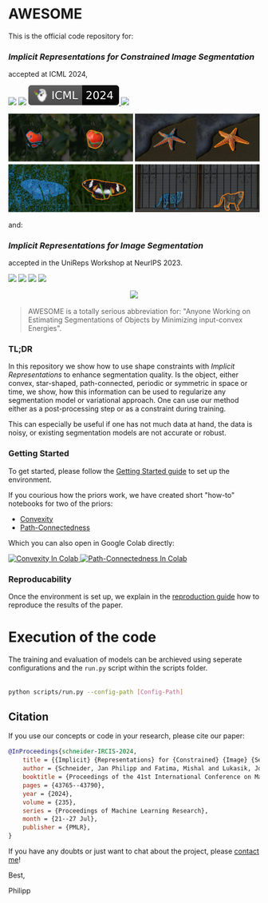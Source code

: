 # AWESOME


This is the official code repository for:
### *Implicit Representations for Constrained Image Segmentation*
accepted at ICML 2024,

<p align="left">
    <a href="https://openreview.net/pdf?id=IaV6AgrTUp" alt="Paper PDF File">
        <img src="https://img.shields.io/badge/Paper%20PDF-a60a00?logo=adobeacrobatreader" /></a>
    <a href="https://openreview.net/forum?id=IaV6AgrTUp" alt="OpenReview">
        <img src="https://img.shields.io/badge/OpenReview-8c1b13?logo=file" /></a>
    <a href="https://icml.cc/virtual/2024/poster/34423">
        <img src="images/badge/ICML-2024-black.svg"/>
    </a>
    <a href="https://raw.githubusercontent.com/jp-schneider/awesome/main/images/ICML_poster.pdf" alt="Poster PDF File">
        <img src="https://img.shields.io/badge/Poster%20PDF-a60a00?logo=adobeacrobatreader" /></a>

</p>

<div class="teaser">
    <img src="./images/teaser_combined.png" max_height="400px" max_width="1024px">
</div>


and:

### *Implicit Representations for Image Segmentation*

accepted in the UniReps Workshop at NeurIPS 2023.

<p align="left">
    <a href="https://openreview.net/pdf?id=LSSiDy7fG1" alt="PDF File">
        <img src="https://img.shields.io/badge/Paper%20PDF-a60a00?logo=adobeacrobatreader" /></a>
    <a href="https://openreview.net/forum?id=LSSiDy7fG1" alt="OpenReview Link">
        <img src="https://img.shields.io/badge/OpenReview-8c1b13?logo=file" /></a>
    <a href="https://unireps.org/2023/publication/schneider-2023-implicit/" alt="UniReps Link">
        <img src="https://img.shields.io/badge/UniReps-2023-5d8bc4" /></a>
    <a href="https://raw.githubusercontent.com/jp-schneider/awesome/main/images/neurips_unireps_poster.pdf" alt="Poster PDF File">
        <img src="https://img.shields.io/badge/Poster%20PDF-a60a00?logo=adobeacrobatreader" /></a>
</p>

<div align="center">
    <img src="./images/teaser_convex.gif" height="400px">
</div>



> AWESOME is a totally serious abbreviation for:
  "Anyone Working on Estimating Segmentations of Objects by Minimizing input-convex Energies".

### TL;DR

In this repository we show how to use shape constraints with *Implicit Representations* to enhance segmentation quality. Is the object, either convex, star-shaped, path-connected, periodic or symmetric in space or time, we show, how this information can be used to regularize any segmentation model or variational approach. One can use our method either as a post-processing step or as a constraint during training.

This can especially be useful if one has not much data at hand, the data is noisy, or existing segmentation models are not accurate or robust.

### Getting Started

To get started, please follow the [Getting Started guide](docs/getting_started.md) to set up the environment.

If you courious how the priors work, we have created short "how-to" notebooks for two of the priors:
- [Convexity](notebooks/how_to/convexity.ipynb)
- [Path-Connectedness](notebooks/how_to/path-connectedness.ipynb)

Which you can also open in Google Colab directly:

<a href="https://colab.research.google.com/github/jp-schneider/awesome/blob/main/notebooks/how_to/convexity.ipynb">
  <img src="https://img.shields.io/badge/Convexity_in_Colab-FFFFFF?style=flat&logo=google-colab" alt="Convexity In Colab"/>
</a>
<a href="https://colab.research.google.com/github/jp-schneider/awesome/blob/main/notebooks/how_to/path-connectedness.ipynb">
  <img src="https://img.shields.io/badge/Path_Connectedness_in_Colab-FFFFFF?style=flat&logo=google-colab" alt="Path-Connectedness In Colab"/>
</a>

### Reproducability

Once the environment is set up, we explain in the [reproduction guide](docs/reproduction_guide.md) how to reproduce the results of the paper.

# Execution of the code

The training and evaluation of models can be archieved using seperate configurations and the `run.py` script within the scripts folder.

```bash

python scripts/run.py --config-path [Config-Path]

```

## Citation
If you use our concepts or code in your research, please cite our paper:

```bibtex
@InProceedings{schneider-IRCIS-2024,
    title = {{Implicit} {Representations} for {Constrained} {Image} {Segmentation}},
    author = {Schneider, Jan Philipp and Fatima, Mishal and Lukasik, Jovita and Kolb, Andreas and Keuper, Margret and Moeller, Michael},
    booktitle = {Proceedings of the 41st International Conference on Machine Learning},
    pages = {43765--43790},
    year = {2024},
    volume = {235},
    series = {Proceedings of Machine Learning Research},
    month = {21--27 Jul},
    publisher = {PMLR},
}
```


If you have any doubts or just want to chat about the project, please [contact me](mailto://jan.schneider@uni-siegen.de?subject=AWESOME%20project)!

Best,

Philipp
